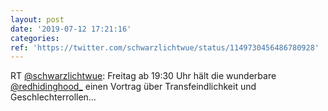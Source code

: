 ```yaml
---
layout: post
date: '2019-07-12 17:21:16'
categories: 
ref: 'https://twitter.com/schwarzlichtwue/status/1149730456486780928'
---
```

RT [@schwarzlichtwue](https://twitter.com/schwarzlichtwue): Freitag ab 19:30 Uhr hält die wunderbare [@redhidinghood_](https://twitter.com/redhidinghood_) einen Vortrag über Transfeindlichkeit und Geschlechterrollen…